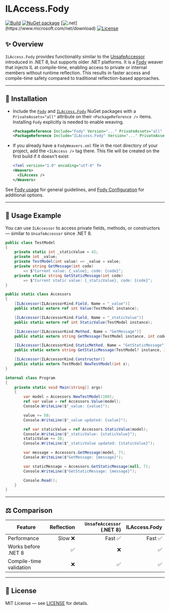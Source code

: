 # ILAccess.Fody 
[![Build](https://github.com/huoshan12345/ILAccess.Fody/workflows/Build/badge.svg)](https://github.com/huoshan12345/ILAccess.Fody/actions?query=workflow%3ABuild)
[![NuGet package](https://img.shields.io/nuget/v/ILAccess.Fody.svg?logo=NuGet)](https://www.nuget.org/packages/ILAccess.Fody)
[![.net](https://img.shields.io/badge/.net%20standard-2.0-ff69b4.svg?)](https://www.microsoft.com/net/download)
[![License](https://img.shields.io/badge/license-MIT-blue.svg)](https://github.com/huoshan12345/ILAccess.Fody/blob/master/LICENSE)  

## ✨ Overview

`ILAccess.Fody` provides functionality similar to the [UnsafeAccessor](https://learn.microsoft.com/en-us/dotnet/api/system.runtime.compilerservices.unsafeaccessorattribute?view=net-8.0) introduced in .NET 8, but supports older .NET platforms. It is a [Fody](https://github.com/Fody/Fody) weaver that injects IL at compile-time, enabling access to private or internal members without runtime reflection. This results in faster access and compile-time safety compared to traditional reflection-based approaches.

---

## 🚀 Installation
- Include the [`Fody`](https://www.nuget.org/packages/Fody) and [`ILAccess.Fody`](https://www.nuget.org/packages/ILAccess.Fody) NuGet packages with a `PrivateAssets="all"` attribute on their `<PackageReference />` items. Installing `Fody` explicitly is needed to enable weaving.

  ```XML
  <PackageReference Include="Fody" Version="..." PrivateAssets="all" />
  <PackageReference Include="ILAccess.Fody" Version="..." PrivateAssets="all" />
  ```

- If you already have a `FodyWeavers.xml` file in the root directory of your project, add the `<ILAccess />` tag there. This file will be created on the first build if it doesn't exist:

  ```XML
  <?xml version="1.0" encoding="utf-8" ?>
  <Weavers>
    <ILAccess />
  </Weavers>
  ```
See [Fody usage](https://github.com/Fody/Home/blob/master/pages/usage.md) for general guidelines, and [Fody Configuration](https://github.com/Fody/Home/blob/master/pages/configuration.md) for additional options.

---

## 🧩 Usage Example

You can use `ILAccessor` to access private fields, methods, or constructors — similar to `UnsafeAccessor` since .NET 8.

```csharp
public class TestModel
{
    private static int _staticValue = 42;
    private int _value;
    private TestModel(int value) => _value = value;
    private string GetMessage(int code) 
        => $"Current value: {_value}, code: {code}";
    private static string GetStaticMessage(int code) 
        => $"Current static value: {_staticValue}, code: {code}";
}

public static class Accessors
{
    [ILAccessor(ILAccessorKind.Field, Name = "_value")]
    public static extern ref int Value(TestModel instance);

    [ILAccessor(ILAccessorKind.Field, Name = "_staticValue")]
    public static extern ref int StaticValue(TestModel instance);

    [ILAccessor(ILAccessorKind.Method, Name = "GetMessage")]
    public static extern string GetMessage(TestModel instance, int code);

    [ILAccessor(ILAccessorKind.StaticMethod, Name = "GetStaticMessage")]
    public static extern string GetStaticMessage(TestModel? instance, int code);

    [ILAccessor(ILAccessorKind.Constructor)]
    public static extern TestModel NewTestModel(int x);
}

internal class Program
{
    private static void Main(string[] args)
    {
        var model = Accessors.NewTestModel(100);
        ref var value = ref Accessors.Value(model);
        Console.WriteLine($"_value: {value}");

        value += 50;
        Console.WriteLine($"_value updated: {value}");

        ref var staticValue = ref Accessors.StaticValue(model);
        Console.WriteLine($"_staticValue: {staticValue}");
        staticValue += 10;
        Console.WriteLine($"_staticValue updated: {staticValue}");

        var message = Accessors.GetMessage(model, 7);
        Console.WriteLine($"GetMessage: {message}");

        var staticMessage = Accessors.GetStaticMessage(null, 7);
        Console.WriteLine($"GetStaticMessage: {message}");

        Console.Read();
    }
}
```

---

## ⚖️ Comparison

| Feature | Reflection | `UnsafeAccessor` (.NET 8) | ILAccess.Fody |
|---|---:|---:|---:|
| Performance | Slow ❌ | Fast ✅ | Fast ✅ |
| Works before .NET 8 | ✅ | ❌ | ✅ |
| Compile-time validation | ❌ | ✅ | ✅ |

---

## 📄 License

MIT License — see [LICENSE](LICENSE) for details.


